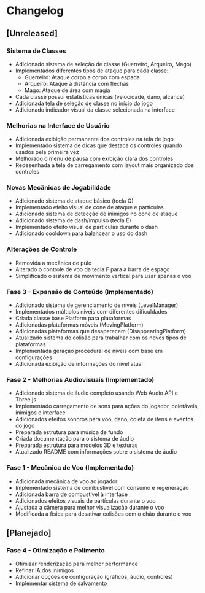 # Changelog

## [Unreleased]

### Sistema de Classes
- Adicionado sistema de seleção de classe (Guerreiro, Arqueiro, Mago)
- Implementados diferentes tipos de ataque para cada classe:
  - Guerreiro: Ataque corpo a corpo com espada
  - Arqueiro: Ataque à distância com flechas
  - Mago: Ataque de área com magia
- Cada classe possui estatísticas únicas (velocidade, dano, alcance)
- Adicionada tela de seleção de classe no início do jogo
- Adicionado indicador visual da classe selecionada na interface

### Melhorias na Interface de Usuário
- Adicionada exibição permanente dos controles na tela de jogo
- Implementado sistema de dicas que destaca os controles quando usados pela primeira vez
- Melhorado o menu de pausa com exibição clara dos controles
- Redesenhada a tela de carregamento com layout mais organizado dos controles

### Novas Mecânicas de Jogabilidade
- Adicionado sistema de ataque básico (tecla Q)
- Implementado efeito visual de cone de ataque e partículas
- Adicionado sistema de detecção de inimigos no cone de ataque
- Adicionado sistema de dash/impulso (tecla E)
- Implementado efeito visual de partículas durante o dash
- Adicionado cooldown para balancear o uso do dash

### Alterações de Controle
- Removida a mecânica de pulo
- Alterado o controle de voo da tecla F para a barra de espaço
- Simplificado o sistema de movimento vertical para usar apenas o voo

### Fase 3 - Expansão de Conteúdo (Implementado)
- Adicionado sistema de gerenciamento de níveis (LevelManager)
- Implementados múltiplos níveis com diferentes dificuldades
- Criada classe base Platform para plataformas
- Adicionadas plataformas móveis (MovingPlatform)
- Adicionadas plataformas que desaparecem (DisappearingPlatform)
- Atualizado sistema de colisão para trabalhar com os novos tipos de plataformas
- Implementada geração procedural de níveis com base em configurações
- Adicionada exibição de informações do nível atual

### Fase 2 - Melhorias Audiovisuais (Implementado)
- Adicionado sistema de áudio completo usando Web Audio API e Three.js
- Implementado carregamento de sons para ações do jogador, coletáveis, inimigos e interface
- Adicionados efeitos sonoros para voo, dano, coleta de itens e eventos do jogo
- Preparada estrutura para música de fundo
- Criada documentação para o sistema de áudio
- Preparada estrutura para modelos 3D e texturas
- Atualizado README com informações sobre o sistema de áudio

### Fase 1 - Mecânica de Voo (Implementado)
- Adicionada mecânica de voo ao jogador
- Implementado sistema de combustível com consumo e regeneração
- Adicionada barra de combustível à interface
- Adicionados efeitos visuais de partículas durante o voo
- Ajustada a câmera para melhor visualização durante o voo
- Modificada a física para desativar colisões com o chão durante o voo

## [Planejado]

### Fase 4 - Otimização e Polimento
- Otimizar renderização para melhor performance
- Refinar IA dos inimigos
- Adicionar opções de configuração (gráficos, áudio, controles)
- Implementar sistema de salvamento 